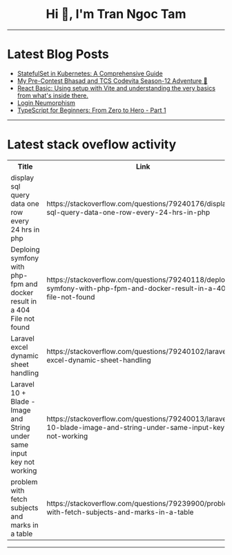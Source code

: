 <h1 align="center">Hi 👋, I'm Tran Ngoc Tam</h1>

---

# Latest Blog Posts 
<!-- BLOG-POST-LIST:START -->
- [StatefulSet in Kubernetes: A Comprehensive Guide](https://dev.to/i_am_vesh/statefulset-in-kubernetes-a-comprehensive-guide-58j3)
- [My Pre-Contest Bhasad and TCS Codevita Season-12 Adventure 🎢](https://dev.to/krishna_khaitan/my-pre-contest-bhasad-and-tcs-codevita-season-12-adventure-3d27)
- [React Basic: Using setup with Vite and understanding the very basics from what&#39;s inside there.](https://dev.to/nao_kagayaki/react-basic-using-setup-with-vite-and-understanding-the-very-basics-from-whats-inside-there-7il)
- [Login Neumorphism](https://dev.to/rey_plix_1128b07369add6d6/login-neumorphism-2dpi)
- [TypeScript for Beginners: From Zero to Hero - Part 1](https://dev.to/istealersn_dev/typescript-for-beginners-from-zero-to-hero-part-1-5ecc)
<!-- BLOG-POST-LIST:END -->

---

# Latest stack oveflow activity
<table>
  <tr><th>Title</th><th>Link</th></tr>
  <!-- STACKOVERFLOW:START --><tr><td>display sql query data one row every 24 hrs in php</td><td>https://stackoverflow.com/questions/79240176/display-sql-query-data-one-row-every-24-hrs-in-php</td></tr><tr><td>Deploing symfony with php-fpm and docker result in a 404 File not found</td><td>https://stackoverflow.com/questions/79240118/deploing-symfony-with-php-fpm-and-docker-result-in-a-404-file-not-found</td></tr><tr><td>Laravel excel dynamic sheet handling</td><td>https://stackoverflow.com/questions/79240102/laravel-excel-dynamic-sheet-handling</td></tr><tr><td>Laravel 10 + Blade - Image and String under same input key not working</td><td>https://stackoverflow.com/questions/79240013/laravel-10-blade-image-and-string-under-same-input-key-not-working</td></tr><tr><td>problem with fetch subjects and marks in a table</td><td>https://stackoverflow.com/questions/79239900/problem-with-fetch-subjects-and-marks-in-a-table</td></tr><!-- STACKOVERFLOW:END -->
</table>

---


